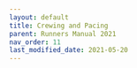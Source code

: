 ```yaml
---
layout: default
title: Crewing and Pacing
parent: Runners Manual 2021
nav_order: 11
last_modified_date: 2021-05-20
---
```

